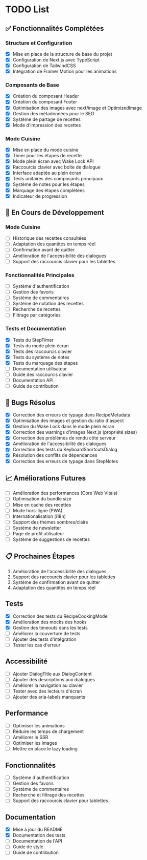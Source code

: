 # TODO List

## ✅ Fonctionnalités Complétées

### Structure et Configuration
- [x] Mise en place de la structure de base du projet
- [x] Configuration de Next.js avec TypeScript
- [x] Configuration de TailwindCSS
- [x] Intégration de Framer Motion pour les animations

### Composants de Base
- [x] Création du composant Header
- [x] Création du composant Footer
- [x] Optimisation des images avec next/image et OptimizedImage
- [x] Gestion des métadonnées pour le SEO
- [x] Système de partage de recettes
- [x] Mode d'impression des recettes

### Mode Cuisine
- [x] Mise en place du mode cuisine
- [x] Timer pour les étapes de recette
- [x] Mode plein écran avec Wake Lock API
- [x] Raccourcis clavier avec boîte de dialogue
- [x] Interface adaptée au plein écran
- [x] Tests unitaires des composants principaux
- [x] Système de notes pour les étapes
- [x] Marquage des étapes complétées
- [x] Indicateur de progression

## 🚧 En Cours de Développement

### Mode Cuisine
- [ ] Historique des recettes consultées
- [ ] Adaptation des quantités en temps réel
- [ ] Confirmation avant de quitter
- [ ] Amélioration de l'accessibilité des dialogues
- [ ] Support des raccourcis clavier pour les tablettes

### Fonctionnalités Principales
- [ ] Système d'authentification
- [ ] Gestion des favoris
- [ ] Système de commentaires
- [ ] Système de notation des recettes
- [ ] Recherche de recettes
- [ ] Filtrage par catégories

### Tests et Documentation
- [x] Tests du StepTimer
- [x] Tests du mode plein écran
- [x] Tests des raccourcis clavier
- [x] Tests du système de notes
- [x] Tests du marquage des étapes
- [ ] Documentation utilisateur
- [ ] Guide des raccourcis clavier
- [ ] Documentation API
- [ ] Guide de contribution

## 🐛 Bugs Résolus
- [x] Correction des erreurs de typage dans RecipeMetadata
- [x] Optimisation des images et gestion du ratio d'aspect
- [x] Gestion du Wake Lock dans le mode plein écran
- [x] Correction des warnings d'images Next.js (propriété sizes)
- [x] Correction des problèmes de rendu côté serveur
- [x] Amélioration de l'accessibilité des dialogues
- [x] Correction des tests du KeyboardShortcutsDialog
- [x] Résolution des conflits de dépendances
- [x] Correction des erreurs de typage dans StepNotes

## 📈 Améliorations Futures
- [ ] Amélioration des performances (Core Web Vitals)
- [ ] Optimisation du bundle size
- [ ] Mise en cache des recettes
- [ ] Mode hors-ligne (PWA)
- [ ] Internationalisation (i18n)
- [ ] Support des thèmes sombres/clairs
- [ ] Système de newsletter
- [ ] Page de profil utilisateur
- [ ] Système de suggestions de recettes

## 📋 Prochaines Étapes
1. Amélioration de l'accessibilité des dialogues
2. Support des raccourcis clavier pour les tablettes
3. Système de confirmation avant de quitter
4. Adaptation des quantités en temps réel

## Tests
- [x] Correction des tests du RecipeCookingMode
- [x] Amélioration des mocks des hooks
- [x] Gestion des timeouts dans les tests
- [ ] Améliorer la couverture de tests
- [ ] Ajouter des tests d'intégration
- [ ] Tester les cas d'erreur

## Accessibilité
- [ ] Ajouter DialogTitle aux DialogContent
- [ ] Ajouter des descriptions aux dialogues
- [ ] Améliorer la navigation au clavier
- [ ] Tester avec des lecteurs d'écran
- [ ] Ajouter des aria-labels manquants

## Performance
- [ ] Optimiser les animations
- [ ] Réduire les temps de chargement
- [ ] Améliorer le SSR
- [ ] Optimiser les images
- [ ] Mettre en place le lazy loading

## Fonctionnalités
- [ ] Système d'authentification
- [ ] Gestion des favoris
- [ ] Système de commentaires
- [ ] Recherche et filtrage des recettes
- [ ] Support des raccourcis clavier pour tablettes

## Documentation
- [x] Mise à jour du README
- [x] Documentation des tests
- [ ] Documentation de l'API
- [ ] Guide de style
- [ ] Guide de contribution 